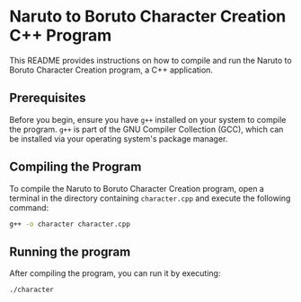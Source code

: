 # Naruto to Boruto Character Creation C++ Program

This README provides instructions on how to compile and run the Naruto to Boruto Character Creation  program, a C++ application.

## Prerequisites

Before you begin, ensure you have `g++` installed on your system to compile the program. `g++` is part of the GNU Compiler Collection (GCC), which can be installed via your operating system's package manager.

## Compiling the Program

To compile the Naruto to Boruto Character Creation program, open a terminal in the directory containing `character.cpp` and execute the following command:

```bash
g++ -o character character.cpp
```

## Running the program

After compiling the program, you can run it by executing:
```bash
./character
```

